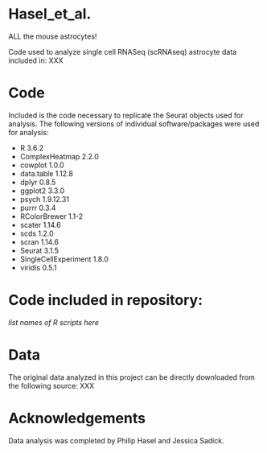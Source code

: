# Hasel_et_al.
ALL the mouse astrocytes!

Code used to analyze single cell RNASeq (scRNAseq) astrocyte data included in: XXX

# Code
Included is the code necessary to replicate the Seurat objects used for analysis. The following versions of individual software/packages were used for analysis:

- R 3.6.2
- ComplexHeatmap 2.2.0
- cowplot 1.0.0
- data.table 1.12.8
- dplyr 0.8.5
- ggplot2 3.3.0
- psych 1.9.12.31
- purrr 0.3.4
- RColorBrewer 1.1-2
- scater 1.14.6
- scds 1.2.0
- scran 1.14.6
- Seurat 3.1.5
- SingleCellExperiment 1.8.0
- viridis 0.5.1

# Code included in repository:
*list names of R scripts here*

# Data
The original data analyzed in this project can be directly downloaded from the following source: XXX

# Acknowledgements
Data analysis was completed by Philip Hasel and Jessica Sadick.
